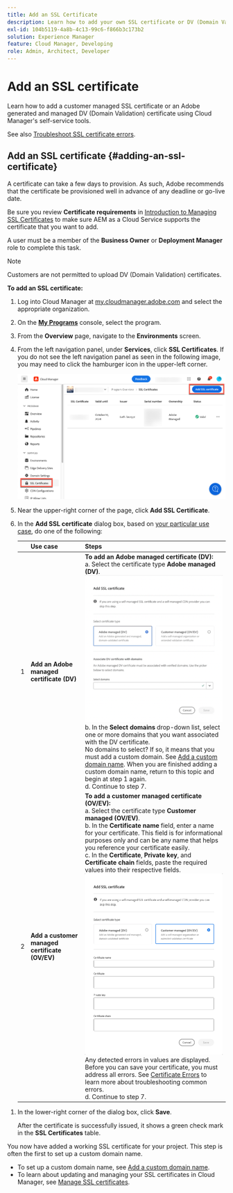 ```yaml
---
title: Add an SSL Certificate
description: Learn how to add your own SSL certificate or DV (Domain Validation) certificate using Cloud Manager's self-service tools.
exl-id: 104b5119-4a8b-4c13-99c6-f866b3c173b2
solution: Experience Manager
feature: Cloud Manager, Developing
role: Admin, Architect, Developer
---
```


# Add an SSL certificate

Learn how to add a customer managed SSL certificate or an Adobe generated and managed DV (Domain Validation) certificate using Cloud Manager's self-service tools.

See also [Troubleshoot SSL certificate errors](/help/implementing/cloud-manager/managing-ssl-certifications/troubleshoot-ssl-cert.md).


## Add an SSL certificate {#adding-an-ssl-certificate}

A certificate can take a few days to provision. As such, Adobe recommends that the certificate be provisioned well in advance of any deadline or go-live date.

Be sure you review **Certificate requirements** in [Introduction to Managing SSL Certificates](/help/implementing/cloud-manager/managing-ssl-certifications/introduction.md#requirements) to make sure AEM as a Cloud Service supports the certificate that you want to add.

A user must be a member of the **Business Owner** or **Deployment Manager** role to complete this task.

>[!NOTE]
>
>Customers are not permitted to upload DV (Domain Validation) certificates.

**To add an SSL certificate:**

1. Log into Cloud Manager at [my.cloudmanager.adobe.com](https://my.cloudmanager.adobe.com/) and select the appropriate organization. 

1. On the **[My Programs](/help/implementing/cloud-manager/navigation.md#my-programs)** console, select the program.

1. From the **Overview** page, navigate to the **Environments** screen.

1. From the left navigation panel, under **Services**, click **SSL Certificates**. If you do not see the left navigation panel as seen in the following image, you may need to click the hamburger icon in the upper-left corner.

   ![Adding an SSL certificate](/help/implementing/cloud-manager/assets/ssl/ssl-cert-add.png)

1. Near the upper-right corner of the page, click **Add SSL Certificate**.

1. In the **Add SSL certificate** dialog box, based on [your particular use case](/help/implementing/cloud-manager/managing-ssl-certifications/introduction.md), do one of the following:

    | | Use case | Steps |
    | --- | --- | --- |
    | 1 | **Add an Adobe managed certificate (DV)** | **To add an Adobe managed certificate (DV):**<br>a. Select the certificate type **Adobe managed (DV)**.<br>![Add a DV certificate](/help/implementing/cloud-manager/assets/ssl/add-dv-certificate.png)<br>b. In the **Select domains** drop-down list, select one or more domains that you want associated with the DV certificate.<br>No domains to select? If so, it means that you must add a custom domain. See [Add a custom domain name](help/implementing/cloud-manager/custom-domain-names/add-custom-domain-name.md). When you are finished adding a custom domain name, return to this topic and begin at step 1 again.<br>d. Continue to step 7. |
    | 2 | **Add a customer managed certificate (OV/EV)** | **To add a customer managed certificate (OV/EV):**<br>a. Select the certificate type **Customer managed (OV/EV)**.<br>b. In the **Certificate name** field, enter a name for your certificate. This field is for informational purposes only and can be any name that helps you reference your certificate easily.<br>c. In the **Certificate**, **Private key**, and **Certificate chain** fields, paste the required values into their respective fields.<br>![Add SSL certificate dialog box](/help/implementing/cloud-manager/assets/ssl/ssl-cert-02.png)<br>Any detected errors in values are displayed. Before you can save your certificate, you must address all errors. See [Certificate Errors](#certificate-errors) to learn more about troubleshooting common errors.<br>d. Continue to step 7. | 

<!--
    **Add an SSL certificate:**
    1. Select the certificate type **Customer managed (OV/EV)**.
    1. In **Certificate name** field, enter a name for your certificate. This field is for informational purposes only and can be any name that helps you reference your certificate easily.
    1. In the **Certificate**, **Private key**, and **Certificate chain** fields, paste the required values into their respective fields.

        ![Add SSL certificate dialog box](/help/implementing/cloud-manager/assets/ssl/ssl-cert-02.png)
  
    Any detected errors in values are displayed. Before you can save your certificate, you must address all errors. See [Certificate errors](#certificate-errors) to learn more about troubleshooting common errors.

    **Add a DV certificate:**
    1. Select the certificate type **Adobe managed (DV)**.

        ![Adding a DC certificate](/help/implementing/cloud-manager/assets/ssl/add-dv-certificate.png)

    1. In the **Select domains** drop-down list, select one or more domains that you want associated with the DV certificate.

        No domains to select? If so, it means that you must add a custom domain. See [Add a custom domain](#add-custom-domain). When you are finished, resume the steps from the beginning again. -->

1. In the lower-right corner of the dialog box, click **Save**.

    After the certificate is successfully issued, it shows a green check mark in the **SSL Certificates** table.

You now have added a working SSL certificate for your project. This step is often the first to set up a custom domain name.

* To set up a custom domain name, see [Add a custom domain name](/help/implementing/cloud-manager/custom-domain-names/add-custom-domain-name.md).
* To learn about updating and managing your SSL certificates in Cloud Manager, see [Manage SSL certificates](/help/implementing/cloud-manager/managing-ssl-certifications/managing-certificates.md).

<!--
### Add a custom domain {#add-custom-domain}

Before you can add an Adobe generated and managed Domain Validated (DV) certificate, you must first add a custom domain. The process for doing so is nearly the same as detailed in [Introduction to custom domain names](/help/implementing/cloud-manager/custom-domain-names/introduction.md) and [Add a custom domain name](/help/implementing/cloud-manager/custom-domain-names/add-custom-domain-name.md). However, that functionality is now slightly expanded, as described below.

1. When adding a custom domain name, in the **Verify domain** dialog box, select an **Adobe managed certificate**.

    ![Choose Adobe-managed](assets/verify-domain-dialog.png)

1. In the **Verify domain** dialog box, add a CNAME verification record to your DNS.

    ![Add CNAME entry](assets/verify-domain-dialog-adobe-managed.png)

1. After the domain is created, click the ellipsis button in the list of domains and select **Verify** to verify the domain.

    ![Verify domain](assets/verify-domain.png) 

1. Resume the task [Add a DV certificate](#adding-an-ssl-certificate). -->


